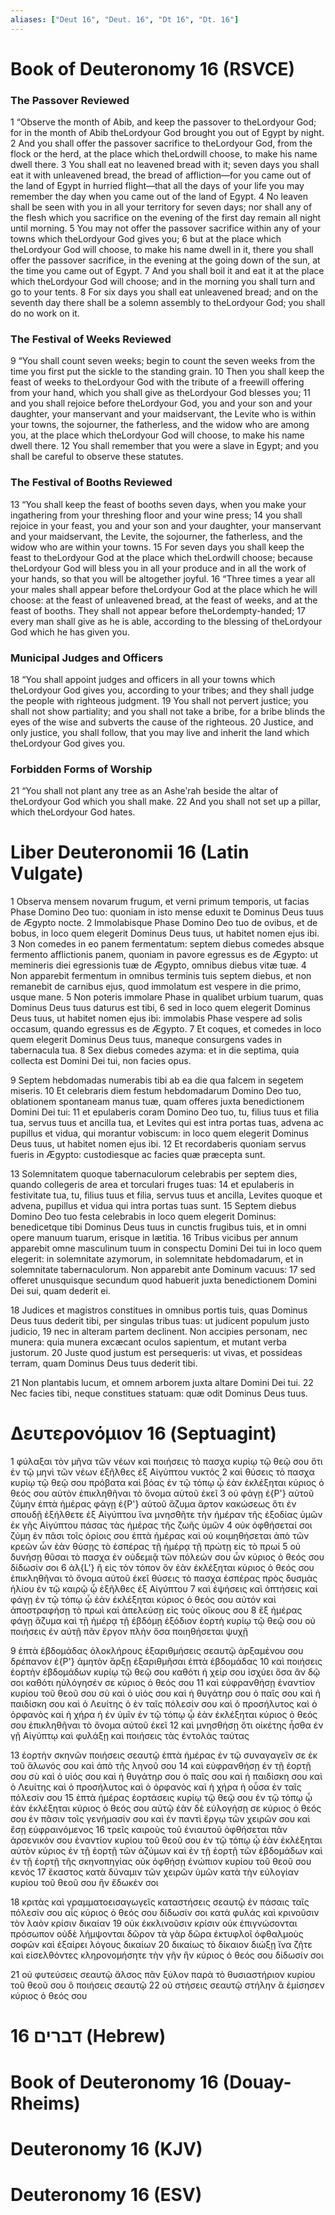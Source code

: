 ```yaml
---
aliases: ["Deut 16", "Deut. 16", "Dt 16", "Dt. 16"]
---
```



# Book of Deuteronomy 16 (RSVCE)

### The Passover Reviewed
1 “Observe the month of Abib, and keep the passover to theLordyour God; for in the month of Abib theLordyour God brought you out of Egypt by night.
2 And you shall offer the passover sacrifice to theLordyour God, from the flock or the herd, at the place which theLordwill choose, to make his name dwell there.
3 You shall eat no leavened bread with it; seven days you shall eat it with unleavened bread, the bread of affliction—for you came out of the land of Egypt in hurried flight—that all the days of your life you may remember the day when you came out of the land of Egypt.
4 No leaven shall be seen with you in all your territory for seven days; nor shall any of the flesh which you sacrifice on the evening of the first day remain all night until morning.
5 You may not offer the passover sacrifice within any of your towns which theLordyour God gives you;
6 but at the place which theLordyour God will choose, to make his name dwell in it, there you shall offer the passover sacrifice, in the evening at the going down of the sun, at the time you came out of Egypt.
7 And you shall boil it and eat it at the place which theLordyour God will choose; and in the morning you shall turn and go to your tents.
8 For six days you shall eat unleavened bread; and on the seventh day there shall be a solemn assembly to theLordyour God; you shall do no work on it.
### The Festival of Weeks Reviewed
9 “You shall count seven weeks; begin to count the seven weeks from the time you first put the sickle to the standing grain.
10 Then you shall keep the feast of weeks to theLordyour God with the tribute of a freewill offering from your hand, which you shall give as theLordyour God blesses you;
11 and you shall rejoice before theLordyour God, you and your son and your daughter, your manservant and your maidservant, the Levite who is within your towns, the sojourner, the fatherless, and the widow who are among you, at the place which theLordyour God will choose, to make his name dwell there.
12 You shall remember that you were a slave in Egypt; and you shall be careful to observe these statutes.
### The Festival of Booths Reviewed
13 “You shall keep the feast of booths seven days, when you make your ingathering from your threshing floor and your wine press;
14 you shall rejoice in your feast, you and your son and your daughter, your manservant and your maidservant, the Levite, the sojourner, the fatherless, and the widow who are within your towns.
15 For seven days you shall keep the feast to theLordyour God at the place which theLordwill choose; because theLordyour God will bless you in all your produce and in all the work of your hands, so that you will be altogether joyful.
16 “Three times a year all your males shall appear before theLordyour God at the place which he will choose: at the feast of unleavened bread, at the feast of weeks, and at the feast of booths. They shall not appear before theLordempty-handed;
17 every man shall give as he is able, according to the blessing of theLordyour God which he has given you.
### Municipal Judges and Officers
18 “You shall appoint judges and officers in all your towns which theLordyour God gives you, according to your tribes; and they shall judge the people with righteous judgment.
19 You shall not pervert justice; you shall not show partiality; and you shall not take a bribe, for a bribe blinds the eyes of the wise and subverts the cause of the righteous.
20 Justice, and only justice, you shall follow, that you may live and inherit the land which theLordyour God gives you.
### Forbidden Forms of Worship
21 “You shall not plant any tree as an Asheʹrah beside the altar of theLordyour God which you shall make.
22 And you shall not set up a pillar, which theLordyour God hates.


# Liber Deuteronomii 16 (Latin Vulgate)

1 Observa mensem novarum frugum, et verni primum temporis, ut facias Phase Domino Deo tuo: quoniam in isto mense eduxit te Dominus Deus tuus de Ægypto nocte.
2 Immolabisque Phase Domino Deo tuo de ovibus, et de bobus, in loco quem elegerit Dominus Deus tuus, ut habitet nomen ejus ibi.
3 Non comedes in eo panem fermentatum: septem diebus comedes absque fermento afflictionis panem, quoniam in pavore egressus es de Ægypto: ut memineris diei egressionis tuæ de Ægypto, omnibus diebus vitæ tuæ.
4 Non apparebit fermentum in omnibus terminis tuis septem diebus, et non remanebit de carnibus ejus, quod immolatum est vespere in die primo, usque mane.
5 Non poteris immolare Phase in qualibet urbium tuarum, quas Dominus Deus tuus daturus est tibi,
6 sed in loco quem elegerit Dominus Deus tuus, ut habitet nomen ejus ibi: immolabis Phase vespere ad solis occasum, quando egressus es de Ægypto.
7 Et coques, et comedes in loco quem elegerit Dominus Deus tuus, maneque consurgens vades in tabernacula tua.
8 Sex diebus comedes azyma: et in die septima, quia collecta est Domini Dei tui, non facies opus.

9 Septem hebdomadas numerabis tibi ab ea die qua falcem in segetem miseris.
10 Et celebraris diem festum hebdomadarum Domino Deo tuo, oblationem spontaneam manus tuæ, quam offeres juxta benedictionem Domini Dei tui:
11 et epulaberis coram Domino Deo tuo, tu, filius tuus et filia tua, servus tuus et ancilla tua, et Levites qui est intra portas tuas, advena ac pupillus et vidua, qui morantur vobiscum: in loco quem elegerit Dominus Deus tuus, ut habitet nomen ejus ibi.
12 Et recordaberis quoniam servus fueris in Ægypto: custodiesque ac facies quæ præcepta sunt.

13 Solemnitatem quoque tabernaculorum celebrabis per septem dies, quando collegeris de area et torculari fruges tuas:
14 et epulaberis in festivitate tua, tu, filius tuus et filia, servus tuus et ancilla, Levites quoque et advena, pupillus et vidua qui intra portas tuas sunt.
15 Septem diebus Domino Deo tuo festa celebrabis in loco quem elegerit Dominus: benedicetque tibi Dominus Deus tuus in cunctis frugibus tuis, et in omni opere manuum tuarum, erisque in lætitia.
16 Tribus vicibus per annum apparebit omne masculinum tuum in conspectu Domini Dei tui in loco quem elegerit: in solemnitate azymorum, in solemnitate hebdomadarum, et in solemnitate tabernaculorum. Non apparebit ante Dominum vacuus:
17 sed offeret unusquisque secundum quod habuerit juxta benedictionem Domini Dei sui, quam dederit ei.

18 Judices et magistros constitues in omnibus portis tuis, quas Dominus Deus tuus dederit tibi, per singulas tribus tuas: ut judicent populum justo judicio,
19 nec in alteram partem declinent. Non accipies personam, nec munera: quia munera excæcant oculos sapientum, et mutant verba justorum.
20 Juste quod justum est persequeris: ut vivas, et possideas terram, quam Dominus Deus tuus dederit tibi.

21 Non plantabis lucum, et omnem arborem juxta altare Domini Dei tui.
22 Nec facies tibi, neque constitues statuam: quæ odit Dominus Deus tuus.


# Δευτερονόμιον 16 (Septuagint)

1 φύλαξαι τὸν μῆνα τῶν νέων καὶ ποιήσεις τὸ πασχα κυρίῳ τῷ θεῷ σου ὅτι ἐν τῷ μηνὶ τῶν νέων ἐξῆλθες ἐξ Αἰγύπτου νυκτός
2 καὶ θύσεις τὸ πασχα κυρίῳ τῷ θεῷ σου πρόβατα καὶ βόας ἐν τῷ τόπῳ ᾧ ἐὰν ἐκλέξηται κύριος ὁ θεός σου αὐτὸν ἐπικληθῆναι τὸ ὄνομα αὐτοῦ ἐκεῖ
3 οὐ φάγῃ ἐ{P'} αὐτοῦ ζύμην ἑπτὰ ἡμέρας φάγῃ ἐ{P'} αὐτοῦ ἄζυμα ἄρτον κακώσεως ὅτι ἐν σπουδῇ ἐξήλθετε ἐξ Αἰγύπτου ἵνα μνησθῆτε τὴν ἡμέραν τῆς ἐξοδίας ὑμῶν ἐκ γῆς Αἰγύπτου πάσας τὰς ἡμέρας τῆς ζωῆς ὑμῶν
4 οὐκ ὀφθήσεταί σοι ζύμη ἐν πᾶσι τοῖς ὁρίοις σου ἑπτὰ ἡμέρας καὶ οὐ κοιμηθήσεται ἀπὸ τῶν κρεῶν ὧν ἐὰν θύσῃς τὸ ἑσπέρας τῇ ἡμέρᾳ τῇ πρώτῃ εἰς τὸ πρωί
5 οὐ δυνήσῃ θῦσαι τὸ πασχα ἐν οὐδεμιᾷ τῶν πόλεών σου ὧν κύριος ὁ θεός σου δίδωσίν σοι
6 ἀλ{L'} ἢ εἰς τὸν τόπον ὃν ἐὰν ἐκλέξηται κύριος ὁ θεός σου ἐπικληθῆναι τὸ ὄνομα αὐτοῦ ἐκεῖ θύσεις τὸ πασχα ἑσπέρας πρὸς δυσμὰς ἡλίου ἐν τῷ καιρῷ ᾧ ἐξῆλθες ἐξ Αἰγύπτου
7 καὶ ἑψήσεις καὶ ὀπτήσεις καὶ φάγῃ ἐν τῷ τόπῳ ᾧ ἐὰν ἐκλέξηται κύριος ὁ θεός σου αὐτόν καὶ ἀποστραφήσῃ τὸ πρωὶ καὶ ἀπελεύσῃ εἰς τοὺς οἴκους σου
8 ἓξ ἡμέρας φάγῃ ἄζυμα καὶ τῇ ἡμέρᾳ τῇ ἑβδόμῃ ἐξόδιον ἑορτὴ κυρίῳ τῷ θεῷ σου οὐ ποιήσεις ἐν αὐτῇ πᾶν ἔργον πλὴν ὅσα ποιηθήσεται ψυχῇ

9 ἑπτὰ ἑβδομάδας ὁλοκλήρους ἐξαριθμήσεις σεαυτῷ ἀρξαμένου σου δρέπανον ἐ{P'} ἀμητὸν ἄρξῃ ἐξαριθμῆσαι ἑπτὰ ἑβδομάδας
10 καὶ ποιήσεις ἑορτὴν ἑβδομάδων κυρίῳ τῷ θεῷ σου καθότι ἡ χείρ σου ἰσχύει ὅσα ἂν δῷ σοι καθότι ηὐλόγησέν σε κύριος ὁ θεός σου
11 καὶ εὐφρανθήσῃ ἐναντίον κυρίου τοῦ θεοῦ σου σὺ καὶ ὁ υἱός σου καὶ ἡ θυγάτηρ σου ὁ παῖς σου καὶ ἡ παιδίσκη σου καὶ ὁ Λευίτης ὁ ἐν ταῖς πόλεσίν σου καὶ ὁ προσήλυτος καὶ ὁ ὀρφανὸς καὶ ἡ χήρα ἡ ἐν ὑμῖν ἐν τῷ τόπῳ ᾧ ἐὰν ἐκλέξηται κύριος ὁ θεός σου ἐπικληθῆναι τὸ ὄνομα αὐτοῦ ἐκεῖ
12 καὶ μνησθήσῃ ὅτι οἰκέτης ἦσθα ἐν γῇ Αἰγύπτῳ καὶ φυλάξῃ καὶ ποιήσεις τὰς ἐντολὰς ταύτας

13 ἑορτὴν σκηνῶν ποιήσεις σεαυτῷ ἑπτὰ ἡμέρας ἐν τῷ συναγαγεῖν σε ἐκ τοῦ ἅλωνός σου καὶ ἀπὸ τῆς ληνοῦ σου
14 καὶ εὐφρανθήσῃ ἐν τῇ ἑορτῇ σου σὺ καὶ ὁ υἱός σου καὶ ἡ θυγάτηρ σου ὁ παῖς σου καὶ ἡ παιδίσκη σου καὶ ὁ Λευίτης καὶ ὁ προσήλυτος καὶ ὁ ὀρφανὸς καὶ ἡ χήρα ἡ οὖσα ἐν ταῖς πόλεσίν σου
15 ἑπτὰ ἡμέρας ἑορτάσεις κυρίῳ τῷ θεῷ σου ἐν τῷ τόπῳ ᾧ ἐὰν ἐκλέξηται κύριος ὁ θεός σου αὐτῷ ἐὰν δὲ εὐλογήσῃ σε κύριος ὁ θεός σου ἐν πᾶσιν τοῖς γενήμασίν σου καὶ ἐν παντὶ ἔργῳ τῶν χειρῶν σου καὶ ἔσῃ εὐφραινόμενος
16 τρεῖς καιροὺς τοῦ ἐνιαυτοῦ ὀφθήσεται πᾶν ἀρσενικόν σου ἐναντίον κυρίου τοῦ θεοῦ σου ἐν τῷ τόπῳ ᾧ ἐὰν ἐκλέξηται αὐτὸν κύριος ἐν τῇ ἑορτῇ τῶν ἀζύμων καὶ ἐν τῇ ἑορτῇ τῶν ἑβδομάδων καὶ ἐν τῇ ἑορτῇ τῆς σκηνοπηγίας οὐκ ὀφθήσῃ ἐνώπιον κυρίου τοῦ θεοῦ σου κενός
17 ἕκαστος κατὰ δύναμιν τῶν χειρῶν ὑμῶν κατὰ τὴν εὐλογίαν κυρίου τοῦ θεοῦ σου ἣν ἔδωκέν σοι

18 κριτὰς καὶ γραμματοεισαγωγεῖς καταστήσεις σεαυτῷ ἐν πάσαις ταῖς πόλεσίν σου αἷς κύριος ὁ θεός σου δίδωσίν σοι κατὰ φυλάς καὶ κρινοῦσιν τὸν λαὸν κρίσιν δικαίαν
19 οὐκ ἐκκλινοῦσιν κρίσιν οὐκ ἐπιγνώσονται πρόσωπον οὐδὲ λήμψονται δῶρον τὰ γὰρ δῶρα ἐκτυφλοῖ ὀφθαλμοὺς σοφῶν καὶ ἐξαίρει λόγους δικαίων
20 δικαίως τὸ δίκαιον διώξῃ ἵνα ζῆτε καὶ εἰσελθόντες κληρονομήσητε τὴν γῆν ἣν κύριος ὁ θεός σου δίδωσίν σοι

21 οὐ φυτεύσεις σεαυτῷ ἄλσος πᾶν ξύλον παρὰ τὸ θυσιαστήριον κυρίου τοῦ θεοῦ σου ὃ ποιήσεις σεαυτῷ
22 οὐ στήσεις σεαυτῷ στήλην ἃ ἐμίσησεν κύριος ὁ θεός σου


# 16 דברים (Hebrew)


# Book of Deuteronomy 16 (Douay-Rheims)


# Deuteronomy 16 (KJV)


# Deuteronomy 16 (ESV)

